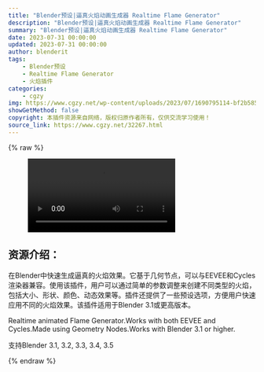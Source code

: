 ```yaml
---
title: "Blender预设|逼真火焰动画生成器 Realtime Flame Generator"
description: "Blender预设|逼真火焰动画生成器 Realtime Flame Generator"
summary: "Blender预设|逼真火焰动画生成器 Realtime Flame Generator"
date: 2023-07-31 00:00:00
updated: 2023-07-31 00:00:00
author: blenderit
tags: 
    - Blender预设
    - Realtime Flame Generator
    - 火焰插件
categories:
    - cgzy
img: https://www.cgzy.net/wp-content/uploads/2023/07/1690795114-bf2b585aaeb7a04.webp
showGetMethod: false
copyright: 本插件资源来自网络，版权归原作者所有，仅供交流学习使用！
source_link: https://www.cgzy.net/32267.html
---
```


{% raw %}
<figure class="wp-block-video aligncenter"><video controls src="https://cloud.video.taobao.com//play/u/717183932/p/1/e/6/t/1/421100881433.mp4"></video></figure><div class="wp-block-pandastudio-title"><div class="title_style_01"><h2 id="h2-0">资源介绍：</h2></div></div><p class="is-style-text-indent-2em">在Blender中快速生成逼真的火焰效果。它基于几何节点，可以与EEVEE和Cycles渲染器兼容。使用该插件，用户可以通过简单的参数调整来创建不同类型的火焰，包括大小、形状、颜色、动态效果等。插件还提供了一些预设选项，方便用户快速应用不同的火焰效果。该插件适用于Blender 3.1或更高版本。</p><p>Realtime animated Flame Generator.Works with both EEVEE and Cycles.Made using Geometry Nodes.Works with Blender 3.1 or higher.</p><div class="wp-block-pandastudio-tips"><div class="tip success "><p>支持Blender 3.1, 3.2, 3.3, 3.4, 3.5</p>
</div></div>
<div style="display: none">cgzy</div>
{% endraw %}